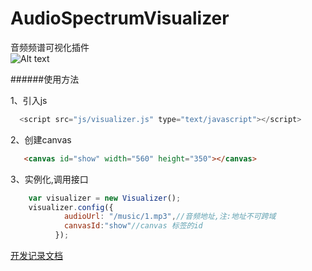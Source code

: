 # AudioSpectrumVisualizer
音频频谱可视化插件
<br>
![Alt text](https://github.com/Poppinrubo/AudioSpectrumVisualizer/blob/gh-pages/images/4.gif)

######使用方法

1、引入js
  ```javascript
    <script src="js/visualizer.js" type="text/javascript"></script>
  ```
2、创建canvas
  ```html
    <canvas id="show" width="560" height="350"></canvas>
```

3、实例化,调用接口
  ```javascript
      var visualizer = new Visualizer();
      visualizer.config({
              audioUrl: "/music/1.mp3",//音频地址,注:地址不可跨域
              canvasId:"show"//canvas 标签的id
            });
  ```

[开发记录文档](https://poppinrubo.github.io/AudioSpectrumVisualizer/record "开发记录")  



